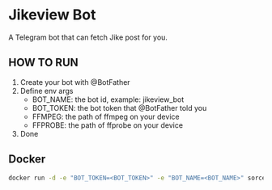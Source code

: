 # Jikeview Bot

A Telegram bot that can fetch Jike post for you.

## HOW TO RUN

1. Create your bot with @BotFather
2. Define env args
    - BOT_NAME: the bot id, example: jikeview_bot
    - BOT_TOKEN: the bot token that @BotFather told you
    - FFMPEG: the path of ffmpeg on your device
    - FFPROBE: the path of ffprobe on your device
3. Done

## Docker

```bash
docker run -d -e "BOT_TOKEN=<BOT_TOKEN>" -e "BOT_NAME=<BOT_NAME>" sorcererxw/jikeview-bot:1.0.0
```